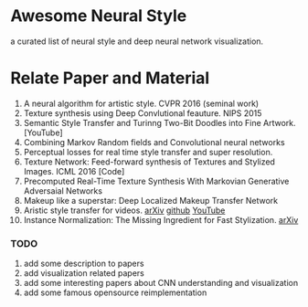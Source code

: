 Awesome Neural Style
========
a curated list of neural style and deep neural network visualization.

# Relate Paper and Material
1. A neural algorithm for artistic style. CVPR 2016 (seminal work)
2. Texture synthesis using Deep Convlutional feauture. NIPS 2015
3. Semantic Style Transfer and Turinng Two-Bit Doodles into Fine Artwork. [YouTube]
4. Combining Markov Random fields and Convolutional neural networks
5. Perceptual losses for real time style transfer and super resolution. 
6. Texture Network: Feed-forward synthesis of Textures and Stylized Images.  ICML 2016 [Code]
7. Precomputed Real-Time Texture Synthesis With Markovian Generative Adversaial Networks
8. Makeup like a superstar: Deep Localized Makeup Transfer Network 
9. Aristic style transfer for videos. [arXiv](http://arxiv.org/abs/1604.08610) [github](https://github.com/manuelruder/artistic-videos) [YouTube](https://www.youtube.com/watch?v=Khuj4ASldmU)
10. Instance Normalization: The Missing Ingredient for Fast Stylization. [arXiv](http://arxiv.org/pdf/1607.08022v1.pdf)


### TODO 
1. add some description to papers
2. add visualization related papers
3. add some interesting papers about CNN understanding and visualization
4. add some famous opensource reimplementation